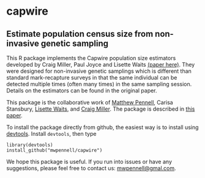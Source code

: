 # capwire
## Estimate population census size from non-invasive genetic sampling

This R package implements the Capwire population size estimators developed by Craig Miller, Paul Joyce and Lisette Waits [(paper here)](http://onlinelibrary.wiley.com/doi/10.1111/j.1365-294X.2005.02577.x/abstract). They were designed for non-invasive genetic samplings which is different than standard mark-recapture surveys in that the same individual can be detected multiple times (often many times) in the same sampling session. Details on the estimators can be found in the original paper.

This package is the collaborative work of [Matthew Pennell](http://mwpennell.github.io), Carisa Stansbury, [Lisette Waits](http://www.uidaho.edu/cnr/fishwild/lisettewaits), and [Craig Miller](http://www.uidaho.edu/sci/math/faculty/craigmiller). The package is described in [this paper](http://mwpennell.github.io/pdfs/pennell-mer-2012.pdf).

To install the package directly from github, the easiest way is to install using
[devtools](https://github.com/hadley/devtools). Install `devtools`, then type

```
library(devtools)
install_github("mwpennell/capwire")
```

We hope this package is useful. If you run into issues or have any suggestions, please feel free to contact us: mwpennell@gmal.com.

